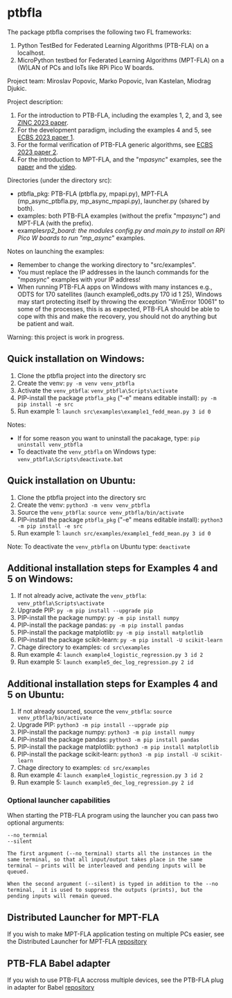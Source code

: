 # ptbfla

The package ptbfla comprises the following two FL frameworks:

1. Python TestBed for Federated Learning Algorithms (PTB-FLA) on a localhost.
2. MicroPython testbed for Federated Learning Algorithms (MPT-FLA) on a (W)LAN of PCs and IoTs like RPi Pico W boards.

Project team: Miroslav Popovic, Marko Popovic, Ivan Kastelan, Miodrag Djukic.

Project description:

1. For the introduction to PTB-FLA, including the examples 1, 2, and 3, see [ZINC 2023 paper](https://arxiv.org/abs/2305.20027).
2. For the development paradigm, including the examples 4 and 5, see [ECBS 2023 paper 1](https://arxiv.org/abs/2310.05102).
3. For the formal verification of PTB-FLA generic algorithms, see [ECBS 2023 paper 2](https://arxiv.org/abs/2306.14529).
4. For the introduction to MPT-FLA, and the "mp*async*" examples, see the [paper](https://arxiv.org/abs/2405.09423) and the [video](https://www.youtube.com/watch?v=QQJ-xs7ZG30).

Directories (under the directory src):

- ptbfla_pkg: PTB-FLA (ptbfla.py, mpapi.py), MPT-FLA (mp_async_ptbfla.py, mp_async_mpapi.py), launcher.py (shared by both).
- examples: both PTB-FLA examples (without the prefix "mp*async*") and MPT-FLA (with the prefix).
- examples*rp2_board: the modules config.py and main.py to install on RPi Pico W boards to run "mp_async*" examples.

Notes on launching the examples:

- Remember to change the working directory to "src/examples".
- You must replace the IP addresses in the launch commands for the "mp*async*" examples with your IP address!
- When running PTB-FLA apps on Windows with many instances e.g., ODTS for 170 satellites (launch example6_odts.py 170 id 1 25), Windows may start protecting itself by throwing the exception "WinError 10061" to some of the processes, this is as expected, PTB-FLA should be able to cope with this and make the recovery, you should not do anything but be patient and wait.

Warning: this project is work in progress.

## Quick installation on Windows:

1. Clone the ptbfla project into the directory src
2. Create the venv: `py -m venv venv_ptbfla`
3. Activate the `venv_ptbfla`: `venv_ptbfla\Scripts\activate`
4. PIP-install the package `ptbfla_pkg` ("-e" means editable install): `py -m pip install -e src`
5. Run example 1: `launch src\examples\example1_fedd_mean.py 3 id 0`

Notes:

- If for some reason you want to uninstall the pacakage, type: `pip uninstall venv_ptbfla`
- To deactivate the `venv_ptbfla` on Windows type: `venv_ptbfla\Scripts\deactivate.bat`

## Quick installation on Ubuntu:

1. Clone the ptbfla project into the directory src
2. Create the venv: `python3 -m venv venv_ptbfla`
3. Source the `venv_ptbfla`: `source venv_ptbfla/bin/activate`
4. PIP-install the package `ptbfla_pkg` ("-e" means editable install): `python3 -m pip install -e src`
5. Run example 1: `launch src/examples/example1_fedd_mean.py 3 id 0`

Note: To deactivate the `venv_ptbfla` on Ubuntu type: `deactivate`

## Additional installation steps for Examples 4 and 5 on Windows:

1. If not already acive, activate the `venv_ptbfla`: `venv_ptbfla\Scripts\activate`
2. Upgrade PIP: `py -m pip install --upgrade pip`
3. PIP-install the package numpy: `py -m pip install numpy`
4. PIP-install the package pandas: `py -m pip install pandas`
5. PIP-install the package matplotlib: `py -m pip install matplotlib`
6. PIP-install the package scikit-learn: `py -m pip install -U scikit-learn`
7. Chage directory to examples: `cd src\examples`
8. Run example 4: `launch example4_logistic_regression.py 3 id 2`
9. Run example 5: `launch example5_dec_log_regression.py 2 id`

## Additional installation steps for Examples 4 and 5 on Ubuntu:

1. If not already sourced, source the `venv_ptbfla`: `source venv_ptbfla/bin/activate`
2. Upgrade PIP: `python3 -m pip install --upgrade pip`
3. PIP-install the package numpy: `python3 -m pip install numpy`
4. PIP-install the package pandas: `python3 -m pip install pandas`
5. PIP-install the package matplotlib: `python3 -m pip install matplotlib`
6. PIP-install the package scikit-learn: `python3 -m pip install -U scikit-learn`
7. Chage directory to examples: `cd src/examples`
8. Run example 4: `launch example4_logistic_regression.py 3 id 2`
9. Run example 5: `launch example5_dec_log_regression.py 2 id`


### Optional launcher capabilities
When starting the PTB-FLA program using the launcher you can pass two optional arguments:
```
--no_termnial
--silent

The first argument (--no_terminal) starts all the instances in the same terminal, so that all input/output takes place in the same terminal – prints will be interleaved and pending inputs will be queued.

When the second argument (--silent) is typed in addition to the --no terminal,  it is used to suppress the outputs (prints), but the pending inputs will remain queued.
```


## Distributed Launcher for MPT-FLA

If you wish to make MPT-FLA application testing on multiple PCs easier, see the Distributed Launcher for MPT-FLA [repository](https://github.com/LinguineP/distributedLauncher)

## PTB-FLA Babel adapter

 If you wish to use PTB-FLA accross multiple devices, see the PTB-FLA plug in adapter for Babel [repository](https://github.com/LinguineP/PTB-FLA_BabelAdapter)
